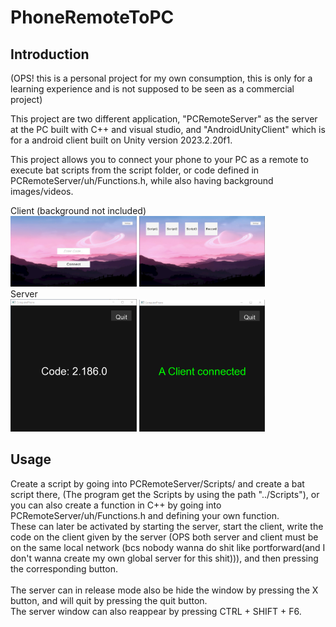 # PhoneRemoteToPC
## Introduction
  <p>(OPS! this is a personal project for my own consumption, this is only for a learning experience and is not supposed to be seen as a commercial project)</p>
  <p>This project are two different application, "PCRemoteServer" as the server at the PC built with C++ and visual studio, and "AndroidUnityClient" which is for a android client built on Unity version 2023.2.20f1.</p>
  <p>This project allows you to connect your phone to your PC as a remote to execute bat scripts from the script folder, or code defined in PCRemoteServer/uh/Functions.h, while also having background images/videos. </p>
<div>
  <div>Client (background not included)</div>
  <div float="left">
    <img src="https://github.com/Jason-Diesel/PhoneRemoteToPC_/blob/main/ImagesForReadMe/Client1.PNG" width="40%">
    <img src="https://github.com/Jason-Diesel/PhoneRemoteToPC_/blob/main/ImagesForReadMe/Client2.PNG" width="40%">
  </div>
  <div>Server</div>
  <div float="left">
    <img src="https://github.com/Jason-Diesel/PhoneRemoteToPC_/blob/main/ImagesForReadMe/ServerScreen1.PNG" width="40%">
    <img src="https://github.com/Jason-Diesel/PhoneRemoteToPC_/blob/main/ImagesForReadMe/ServerScreen2.PNG" width="40%">
  </div>
</div>

## Usage
<p>
  Create a script by going into PCRemoteServer/Scripts/ and create a bat script there, (The program get the Scripts by using the path "../Scripts"),
  or you can also create a function in C++ by going into PCRemoteServer/uh/Functions.h and defining your own function.<br>
  These can later be activated by starting the server, start the client, write the code on the client given by the server (OPS both server and client must be on the same local network (bcs nobody wanna do shit like      portforward(and I don't wanna create my own global server for this shit))), and then pressing the corresponding button.
  <br><br>
  The server can in release mode also be hide the window by pressing the X button, and will quit by pressing the quit button.<br>
  The server window can also reappear by pressing CTRL + SHIFT + F6.
</p>

## 
